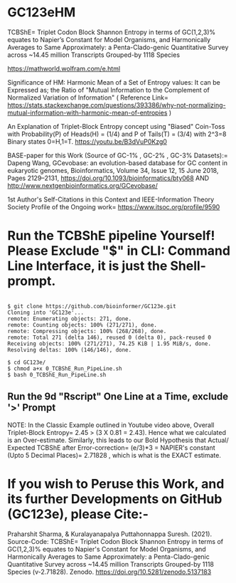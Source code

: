 # GC123eHM
TCBShE= Triplet Codon Block Shannon Entropy in terms of GC(1,2,3)% equates to Napier’s Constant for Model Organisms, and Harmonically Averages to Same Approximately: a Penta-Clado-genic Quantitative Survey across ~14.45 million Transcripts Grouped-by 1118 Species

https://mathworld.wolfram.com/e.html

Significance of HM: Harmonic Mean of a Set of Entropy values: It can be Expressed as; the Ratio of "Mutual Information to the Complement of Normalized Variation of Information" ( Reference Link= https://stats.stackexchange.com/questions/393386/why-not-normalizing-mutual-information-with-harmonic-mean-of-entropies )

An Explanation of Triplet-Block Entropy concept using "Biased" Coin-Toss with Probability(P) of Heads(H) = (1/4) and P of Tails(T) = (3/4) with 2^3=8 Binary states 0=H,1=T. 
https://youtu.be/B3dVuP0Kzg0

BASE-paper for this Work (Source of GC-1% , GC-2% , GC-3% Datasets):= Dapeng Wang, GCevobase: an evolution-based database for GC content in eukaryotic genomes, Bioinformatics, Volume 34, Issue 12, 15 June 2018, Pages 2129–2131, https://doi.org/10.1093/bioinformatics/bty068 AND 
http://www.nextgenbioinformatics.org/GCevobase/

1st Author's Self-Citations in this Context and IEEE-Information Theory Society Profile of the Ongoing work= https://www.itsoc.org/profile/9590

# Run the TCBShE pipeline Yourself! Please Exclude "$" in CLI: Command Line Interface, it is just the Shell-prompt.
```

$ git clone https://github.com/bioinformer/GC123e.git
Cloning into 'GC123e'...
remote: Enumerating objects: 271, done.
remote: Counting objects: 100% (271/271), done.
remote: Compressing objects: 100% (268/268), done.
remote: Total 271 (delta 146), reused 0 (delta 0), pack-reused 0
Receiving objects: 100% (271/271), 74.25 KiB | 1.95 MiB/s, done.
Resolving deltas: 100% (146/146), done.

$ cd GC123e/
$ chmod a+x 0_TCBShE_Run_PipeLine.sh 
$ bash 0_TCBShE_Run_PipeLine.sh 
```

## Run the 9d "Rscript" One Line at a Time, exclude '>' Prompt
NOTE: In the Classic Example outlined in Youtube video above, Overall Triplet-Block Entropy= 2.45 > (3 X 0.81 = 2.43). Hence what we calculated is an Over-estimate.
Similarly, this leads to our Bold Hypothesis that Actual/ Expected TCBShE after Error-correction= 
(e/3)*3 = NAPIER's constant (Upto 5 Decimal Places)= 2.71828 , which is what is the EXACT estimate.

# If you wish to Peruse this Work, and its further Developments on GitHub (GC123e), please Cite:-
Praharshit Sharma, & Kuralayanapalya Puttahonnappa Suresh. (2021). Source-Code: TCBShE= Triplet Codon Block Shannon Entropy in terms of GC(1,2,3)% equates to Napier's Constant for Model Organisms, and Harmonically Averages to Same Approximately: a Penta-Clado-genic Quantitative Survey across ~14.45 million Transcripts Grouped-by 1118 Species (v-2.71828). Zenodo. https://doi.org/10.5281/zenodo.5137183

